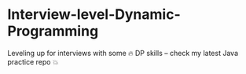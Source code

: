 # Interview-level-Dynamic-Programming
Leveling up for interviews with some 🔥 DP skills – check my latest Java practice repo 💥
